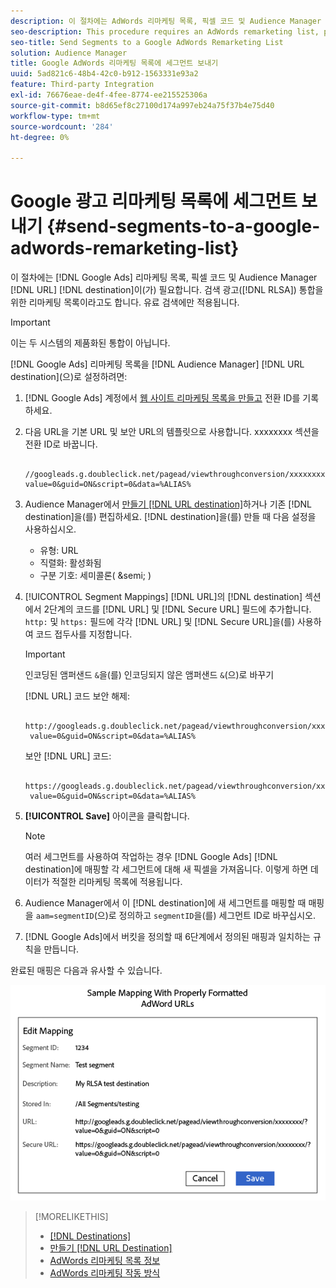```yaml
---
description: 이 절차에는 AdWords 리마케팅 목록, 픽셀 코드 및 Audience Manager URL 대상이 필요합니다. RLSA(검색 광고) 통합을 위한 리마케팅 목록이라고도 합니다. 유료 검색에만 적용됩니다.
seo-description: This procedure requires an AdWords remarketing list, pixel code, and an Audience Manager URL destination. It is also known as a remarketing list for search ads (RLSA) integration. Applies to paid search only.
seo-title: Send Segments to a Google AdWords Remarketing List
solution: Audience Manager
title: Google AdWords 리마케팅 목록에 세그먼트 보내기
uuid: 5ad821c6-48b4-42c0-b912-1563331e93a2
feature: Third-party Integration
exl-id: 76676eae-de4f-4fee-8774-ee215525306a
source-git-commit: b8d65ef8c27100d174a997eb24a75f37b4e75d40
workflow-type: tm+mt
source-wordcount: '284'
ht-degree: 0%

---
```


# Google 광고 리마케팅 목록에 세그먼트 보내기 {#send-segments-to-a-google-adwords-remarketing-list}

이 절차에는 [!DNL Google Ads] 리마케팅 목록, 픽셀 코드 및 Audience Manager [!DNL URL] [!DNL destination]이(가) 필요합니다. 검색 광고([!DNL RLSA]) 통합을 위한 리마케팅 목록이라고도 합니다. 유료 검색에만 적용됩니다.

>[!IMPORTANT]
>이는 두 시스템의 제품화된 통합이 아닙니다.

[!DNL Google Ads] 리마케팅 목록을 [!DNL Audience Manager] [!DNL URL destination]&#x200B;(으)로 설정하려면:

1. [!DNL Google Ads] 계정에서 [웹 사이트 리마케팅 목록을 만들고](https://support.google.com/tagmanager/answer/6106960?hl=en) 전환 ID를 기록하세요.
1. 다음 URL을 기본 URL 및 보안 URL의 템플릿으로 사용합니다. xxxxxxxx 섹션을 전환 ID로 바꿉니다.

   ```
    //googleads.g.doubleclick.net/pagead/viewthroughconversion/xxxxxxxx/?value=0&guid=ON&script=0&data=%ALIAS%
   ```

1. Audience Manager에서 [만들기 [!DNL URL destination]](../../features/destinations/create-url-destination.md)하거나 기존 [!DNL destination]을(를) 편집하세요. [!DNL destination]을(를) 만들 때 다음 설정을 사용하십시오.
   * 유형: URL
   * 직렬화: 활성화됨
   * 구분 기호: 세미콜론( &amp;semi; )

1. [!UICONTROL Segment Mappings] [!DNL URL]의 [!DNL destination] 섹션에서 2단계의 코드를 [!DNL URL] 및 [!DNL Secure URL] 필드에 추가합니다. `http:` 및 `https:` 필드에 각각 [!DNL URL] 및 [!DNL Secure URL]을(를) 사용하여 코드 접두사를 지정합니다.

   >[!IMPORTANT]
   >
   >인코딩된 앰퍼샌드 `&`을(를) 인코딩되지 않은 앰퍼샌드 `&`(으)로 바꾸기

   [!DNL URL] 코드 보안 해제:

   ```
    http://googleads.g.doubleclick.net/pagead/viewthroughconversion/xxxxxxxx/?
    value=0&guid=ON&script=0&data=%ALIAS%
   ```

   보안 [!DNL URL] 코드:

   ```
    https://googleads.g.doubleclick.net/pagead/viewthroughconversion/xxxxxxxx/?
    value=0&guid=ON&script=0&data=%ALIAS%
   ```

1. **[!UICONTROL Save]** 아이콘을 클릭합니다.

   >[!NOTE]
   >
   >여러 세그먼트를 사용하여 작업하는 경우 [!DNL Google Ads] [!DNL destination]에 매핑할 각 세그먼트에 대해 새 픽셀을 가져옵니다. 이렇게 하면 데이터가 적절한 리마케팅 목록에 적용됩니다.

1. Audience Manager에서 이 [!DNL destination]에 새 세그먼트를 매핑할 때 매핑을 `aam=segmentID`(으)로 정의하고 `segmentID`을(를) 세그먼트 ID로 바꾸십시오.
1. [!DNL Google Ads]에서 버킷을 정의할 때 6단계에서 정의된 매핑과 일치하는 규칙을 만듭니다.

완료된 매핑은 다음과 유사할 수 있습니다.

![](../assets/rlsa_mapping.png)

>[!MORELIKETHIS]
>
>* [[!DNL Destinations]](../../features/destinations/destinations.md)
>* [만들기 [!DNL URL Destination]](../../features/destinations/create-url-destination.md)
>* [AdWords 리마케팅 목록 정보](https://support.google.com/adwords/answer/2472738)
>* [AdWords 리마케팅 작동 방식](https://support.google.com/adwords/answer/2454000)

